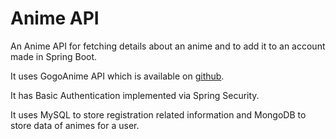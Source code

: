 # Anime API
An Anime API for fetching details about an anime and to add it to an account made in Spring Boot.

It uses GogoAnime API which is available on [github](https://github.com/riimuru/gogoanime-api).

It has Basic Authentication implemented via Spring Security.

It uses MySQL to store registration related information and MongoDB to store data
of animes for a user.